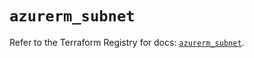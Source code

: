 # `azurerm_subnet`

Refer to the Terraform Registry for docs: [`azurerm_subnet`](https://registry.terraform.io/providers/hashicorp/azurerm/3.102.0/docs/resources/subnet).
